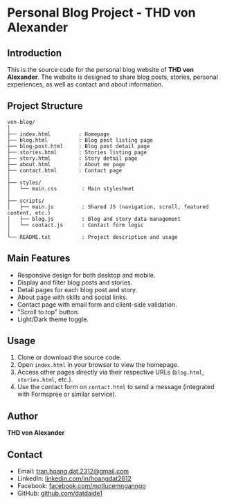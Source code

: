 # Personal Blog Project - THD von Alexander

## Introduction
This is the source code for the personal blog website of **THD von Alexander**. The website is designed to share blog posts, stories, personal experiences, as well as contact and about information.

## Project Structure
```plaintext
von-blog/
│
├── index.html         : Homepage  
├── blog.html          : Blog post listing page  
├── blog-post.html     : Blog post detail page  
├── stories.html       : Stories listing page  
├── story.html         : Story detail page  
├── about.html         : About me page  
├── contact.html       : Contact page  
│
├── styles/
│   └── main.css        : Main stylesheet  
│
├── scripts/
│   ├── main.js         : Shared JS (navigation, scroll, featured content, etc.)  
│   ├── blog.js         : Blog and story data management  
│   └── contact.js      : Contact form logic  
│
└── README.txt          : Project description and usage
```
## Main Features
- Responsive design for both desktop and mobile.
- Display and filter blog posts and stories.
- Detail pages for each blog post and story.
- About page with skills and social links.
- Contact page with email form and client-side validation.
- "Scroll to top" button.
- Light/Dark theme toggle.

## Usage
1. Clone or download the source code.
2. Open `index.html` in your browser to view the homepage.
3. Access other pages directly via their respective URLs (`blog.html`, `stories.html`, etc.).
4. Use the contact form on `contact.html` to send a message (integrated with Formspree or similar service).

## Author
**THD von Alexander**

## Contact
- Email: [tran.hoang.dat.2312@gmail.com](mailto:tran.hoang.dat.2312@gmail.com)  
- LinkedIn: [linkedin.com/in/hoangdat2612](https://www.linkedin.com/in/hoangdat2612/)  
- Facebook: [facebook.com/motlucemnganngo](https://www.facebook.com/motlucemnganngo)  
- GitHub: [github.com/datdaide1](https://github.com/datdaide1)
